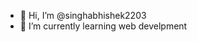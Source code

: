 - 👋 Hi, I’m @singhabhishek2203
- 🌱 I’m currently learning web develpment

<!---
singhabhishek2203/singhabhishek2203 is a ✨ special ✨ repository because its `README.md` (this file) appears on your GitHub profile.
You can click the Preview link to take a look at your changes.
--->
